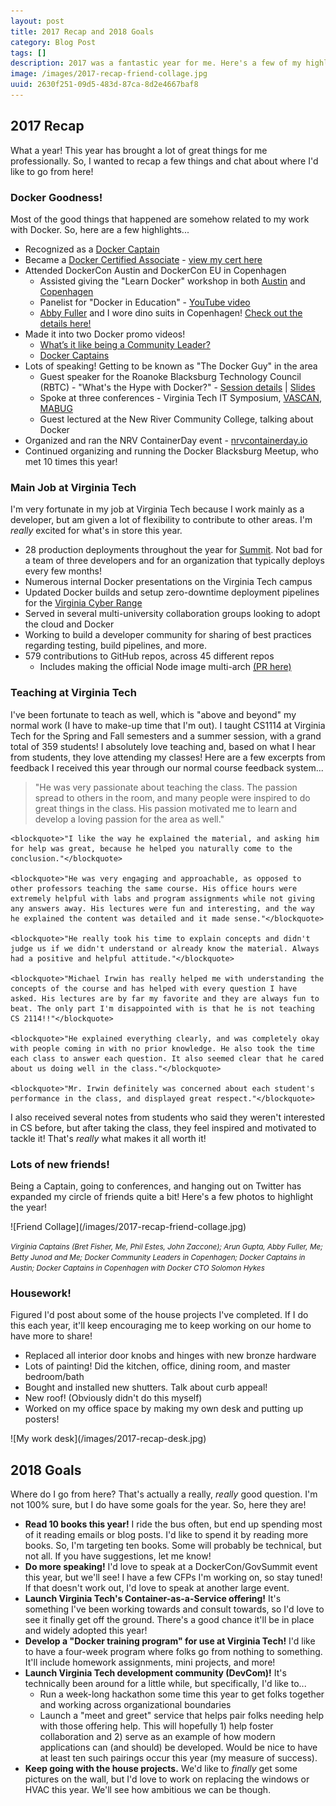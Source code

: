 ```yaml
---
layout: post
title: 2017 Recap and 2018 Goals
category: Blog Post
tags: []
description: 2017 was a fantastic year for me. Here's a few of my highlights, as well as where I'd like to go this year.
image: /images/2017-recap-friend-collage.jpg
uuid: 2630f251-09d5-483d-87ca-8d2e4667baf8
---
```


## 2017 Recap

What a year! This year has brought a lot of great things for me professionally.  So, I wanted to recap a few things and chat about where I'd like to go from here!

### Docker Goodness!

Most of the good things that happened are somehow related to my work with Docker. So, here are a few highlights...

- Recognized as a [Docker Captain](https://www.docker.com/community/docker-captains)
- Became a [Docker Certified Associate](https://success.docker.com/certification) - [view my cert here](https://www.credential.net/25j1s0xn)
- Attended DockerCon Austin and DockerCon EU in Copenhagen
  - Assisted giving the "Learn Docker" workshop in both [Austin](https://2017.dockercon.com/workshops/) and [Copenhagen](https://europe-2017.dockercon.com/workshops/)
  - Panelist for "Docker in Education" - [YouTube video](https://www.youtube.com/watch?v=h4Ocwx60wp4)
  - [Abby Fuller](https://twitter.com/abbyfuller) and I wore dino suits in Copenhagen! [Check out the details here!](/2017/10/dockercon-dino-behind-the-scenes/)
- Made it into two Docker promo videos!
  - [What’s it like being a Community Leader?](https://www.youtube.com/watch?v=BYl_09Wc36w)
  - [Docker Captains](https://www.youtube.com/watch?v=-5XL1ONubKI)
- Lots of speaking! Getting to be known as "The Docker Guy" in the area
  - Guest speaker for the Roanoke Blacksburg Technology Council (RBTC) - "What's the Hype with Docker?" - [Session details](https://rbtc.tech/2017/05/techtalk-whats-hype-docker-june-22/) \| [Slides](https://mikesir87.github.io/rbtc-presentation-2017-june-22)
  - Spoke at three conferences - Virginia Tech IT Symposium, [VASCAN](/2017/09/docker-and-security-vascan/), [MABUG](/2017/10/mabug-running-apps-with-docker/)
  - Guest lectured at the New River Community College, talking about Docker
- Organized and ran the NRV ContainerDay event - [nrvcontainerday.io](nrvcontainerday.io)
- Continued organizing and running the Docker Blacksburg Meetup, who met 10 times this year!


### Main Job at Virginia Tech

I'm very fortunate in my job at Virginia Tech because I work mainly as a developer, but am given a lot of flexibility to contribute to other areas.  I'm _really_ excited for what's in store this year.

- 28 production deployments throughout the year for [Summit](https://summit.cloud.vt.edu). Not bad for a team of three developers and for an organization that typically deploys every few months!
- Numerous internal Docker presentations on the Virginia Tech campus
- Updated Docker builds and setup zero-downtime deployment pipelines for the [Virginia Cyber Range](https://virginiacyberrange.org/)
- Served in several multi-university collaboration groups looking to adopt the cloud and Docker
- Working to build a developer community for sharing of best practices regarding testing, build pipelines, and more.
- 579 contributions to GitHub repos, across 45 different repos
  - Includes making the official Node image multi-arch [(PR here)](https://github.com/nodejs/docker-node/pull/569)

### Teaching at Virginia Tech

I've been fortunate to teach as well, which is "above and beyond" my normal work (I have to make-up time that I'm out). I taught CS1114 at Virginia Tech for the Spring and Fall semesters and a summer session, with a grand total of 359 students! I absolutely love teaching and, based on what I hear from students, they love attending my classes!  Here are a few excerpts from feedback I received this year through our normal course feedback system...

<div class="smaller-quotes">
    <blockquote>"He was very passionate about teaching the class. The passion spread to others in the room, and many people were inspired to do great things in the class. His passion motivated me to learn and develop a loving passion for the area as well."</blockquote>

    <blockquote>"I like the way he explained the material, and asking him for help was great, because he helped you naturally come to the conclusion."</blockquote>

    <blockquote>"He was very engaging and approachable, as opposed to other professors teaching the same course. His office hours were extremely helpful with labs and program assignments while not giving any answers away. His lectures were fun and interesting, and the way he explained the content was detailed and it made sense."</blockquote>

    <blockquote>"He really took his time to explain concepts and didn't judge us if we didn't understand or already know the material. Always had a positive and helpful attitude."</blockquote>

    <blockquote>"Michael Irwin has really helped me with understanding the concepts of the course and has helped with every question I have asked. His lectures are by far my favorite and they are always fun to beat. The only part I'm disappointed with is that he is not teaching CS 2114!!"</blockquote>

    <blockquote>"He explained everything clearly, and was completely okay with people coming in with no prior knowledge. He also took the time each class to answer each question. It also seemed clear that he cared about us doing well in the class."</blockquote>

    <blockquote>"Mr. Irwin definitely was concerned about each student's performance in the class, and displayed great respect."</blockquote>
</div>

I also received several notes from students who said they weren't interested in CS before, but after taking the class, they feel inspired and motivated to tackle it! That's _really_ what makes it all worth it!

### Lots of new friends!

Being a Captain, going to conferences, and hanging out on Twitter has expanded my circle of friends quite a bit! Here's a few photos to highlight the year!

<div class="text-center" markdown="1">
  ![Friend Collage](/images/2017-recap-friend-collage.jpg)

  <small><em>Virginia Captains (Bret Fisher, Me, Phil Estes, John Zaccone); Arun Gupta, Abby Fuller, Me; Betty Junod and Me; Docker Community Leaders in Copenhagen; Docker Captains in Austin; Docker Captains in Copenhagen with Docker CTO Solomon Hykes</em></small>
</div>


### Housework!

Figured I'd post about some of the house projects I've completed. If I do this each year, it'll keep encouraging me to keep working on our home to have more to share!

- Replaced all interior door knobs and hinges with new bronze hardware
- Lots of painting! Did the kitchen, office, dining room, and master bedroom/bath
- Bought and installed new shutters. Talk about curb appeal!
- New roof! (Obviously didn't do this myself)
- Worked on my office space by making my own desk and putting up posters!

<div class="text-center" markdown="1">
![My work desk](/images/2017-recap-desk.jpg)
</div>

## 2018 Goals

Where do I go from here? That's actually a really, _really_ good question.  I'm not 100% sure, but I do have some goals for the year. So, here they are!


- **Read 10 books this year!** I ride the bus often, but end up spending most of it reading emails or blog posts. I'd like to spend it by reading more books. So, I'm targeting ten books. Some will probably be technical, but not all. If you have suggestions, let me know!
- **Do more speaking!** I'd love to speak at a DockerCon/GovSummit event this year, but we'll see! I have a few CFPs I'm working on, so stay tuned!  If that doesn't work out, I'd love to speak at another large event.
- **Launch Virginia Tech's Container-as-a-Service offering!** It's something I've been working towards and consult towards, so I'd love to see it finally get off the ground. There's a good chance it'll be in place and widely adopted this year!
- **Develop a "Docker training program" for use at Virginia Tech!** I'd like to have a four-week program where folks go from nothing to something. It'll include homework assignments, mini projects, and more!
- **Launch Virginia Tech development community (DevCom)!** It's technically been around for a little while, but specifically, I'd like to...
  - Run a week-long hackathon some time this year to get folks together and working across organizational boundaries
  - Launch a "meet and greet" service that helps pair folks needing help with those offering help. This will hopefully 1) help foster collaboration and 2) serve as an example of how modern applications can (and should) be developed. Would be nice to have at least ten such pairings occur this year (my measure of success).
- **Keep going with the house projects.** We'd like to _finally_ get some pictures on the wall, but I'd love to work on replacing the windows or HVAC this year. We'll see how ambitious we can be though.

